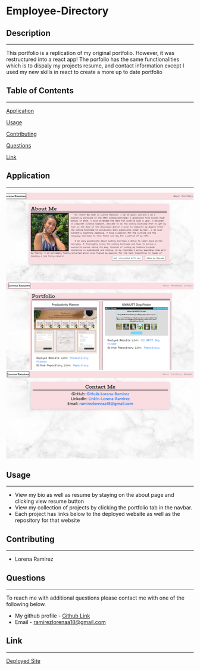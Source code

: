 # Employee-Directory
## Description
  ---
  This portfolio is a replication of my original portfolio. However, it was restructured into a react app! The porfolio has the same functionalities which is to dispaly my projects resume, and contact information except I used my new skills in react to create a more up to date portfolio
  ## Table of Contents 
  --- 
  [Application](#application)

  [Usage](#usage)

  [Contributing](#contributing)

  [Questions](#questions)

  [Link](#deployedLink)

  ## Application
  ---
  ![Application](./src/assets/images/aboutPage.png)
  ![Portfolio](./src/assets/images/portfolio.png)
  ![Contact](./src/assets/images/contact.png)

  ## Usage
  ---
  * View my bio as well as resume by staying on the about page and clicking view resume button
  * View my collection of projects by clicking the portfolio tab in the navbar.
  * Each project has links below to the deployed website as well as the repository for that website

  ## Contributing
  ---
  * Lorena Ramirez
  ## Questions
  ---
  To reach me with additional questions please contact me with one of the following below.
  * My github profile - [Github Link](https://github.com/Lorena-Ramirez)
  * Email - <ramirezlorenaa18@gmail.com>


 ## Link
  ---
  [Deployed Site](https://react-portfolio-app1.herokuapp.com/)
